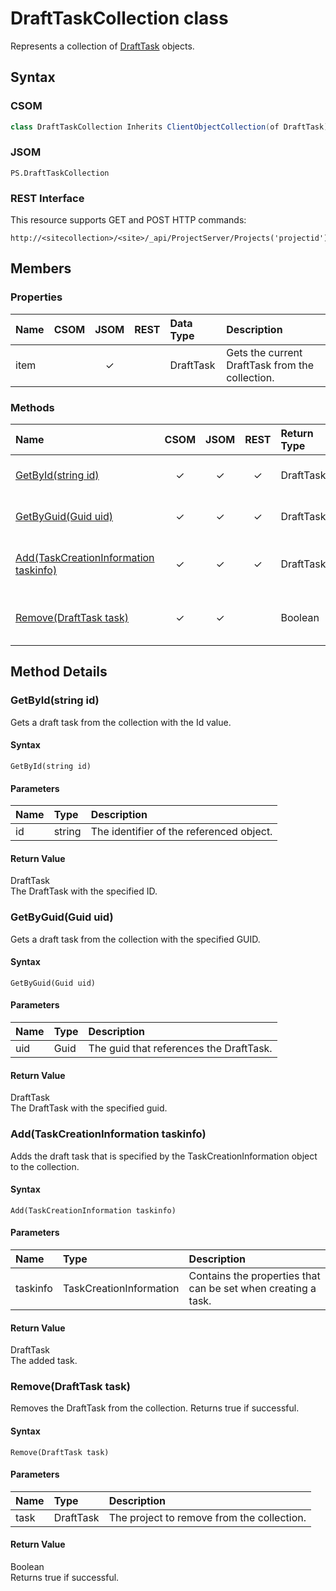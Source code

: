 # DraftTaskCollection class

Represents a collection of [DraftTask](DraftTask_Combined.md) objects.

## Syntax

### CSOM

```C#
class DraftTaskCollection Inherits ClientObjectCollection(of DraftTask)
```

### JSOM

```
PS.DraftTaskCollection
```

### REST Interface

This resource supports GET and POST HTTP commands:

```
http://<sitecollection>/<site>/_api/ProjectServer/Projects('projectid')/Draft/Tasks
```

## Members

### Properties

<!-- The following table has left-aligned columns 1,5,6; and center-aligned columns 2,3,4. -->

|**Name**|**CSOM**|**JSOM**|**REST**|**Data Type**|**Description**|
|:-----|:-----:|:-----:|:-----:|:-----|:-----|
|item| |&#x2713;| |DraftTask|Gets the current DraftTask from the collection.|


### Methods

|**Name**|**CSOM**|**JSOM**|**REST**|**Return Type**|**Description**|
|:----- |:-----: |:-----: |:-----: |:----- |:----- |
|[GetById(string id)](#getbyid)|&#x2713;|&#x2713;|&#x2713;|DraftTask|Gets a draft task from the collection with the Id value.|
|[GetByGuid(Guid uid)](#getbyguid)|&#x2713;|&#x2713;|&#x2713;|DraftTask|Gets a draft task from the collection with the specified GUID.|
|[Add(TaskCreationInformation taskinfo)](#add)|&#x2713;|&#x2713;|&#x2713;|DraftTask|Adds the draft task that is specified by the TaskCreationInformation object to the collection.|
|[Remove(DraftTask task)](#remove)|&#x2713;|&#x2713;||Boolean|Removes the DraftTask from the collection. Returns true if successful.|


## Method Details

### <a name="getbyid"></a>GetById(string id)

Gets a draft task from the collection with the Id value.

#### Syntax

```
GetById(string id)
```

#### Parameters

|**Name** |**Type**|**Description**|
|:------ |:----|:------ |
|id| string|The identifier of the referenced object.

#### Return Value

DraftTask<br />
The DraftTask with the specified ID.




### <a name="getbyguid"></a> GetByGuid(Guid uid)

Gets a draft task from the collection with the specified GUID.

#### Syntax

```
GetByGuid(Guid uid)
```

#### Parameters

|**Name** |**Type**|**Description**|
|:------ |:----|:------ |
|uid| Guid|The guid that references the DraftTask.

#### Return Value

DraftTask<br />
The DraftTask with the specified guid.




### <a name="add"></a> Add(TaskCreationInformation taskinfo)

Adds the draft task that is specified by the TaskCreationInformation object to the collection.

#### Syntax

```
Add(TaskCreationInformation taskinfo)
```

#### Parameters


|**Name** |**Type**|**Description**|
|:------ |:----|:------ |
|taskinfo | TaskCreationInformation |Contains the properties that can be set when creating a task.|

#### Return Value

DraftTask<br />
The added task.


### <a name="remove"></a> Remove(DraftTask task)

Removes the DraftTask from the collection. Returns true if successful.

#### Syntax

```
Remove(DraftTask task)
```

#### Parameters

|**Name** |**Type**|**Description**|
|:------ |:----|:------ |
|task | DraftTask |The project to remove from the collection.|

#### Return Value

Boolean<br />
Returns true if successful.

